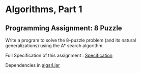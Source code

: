 # Algorithms, Part 1 
## Programming Assignment: 8 Puzzle
Write a program to solve the 8-puzzle problem (and its natural generalizations) using the A* search algorithm.

Full Specification of this assignment : 
[Specification](https://coursera.cs.princeton.edu/algs4/assignments/8puzzle/specification.php)

Dependencies in [algs4.jar](https://algs4.cs.princeton.edu/code/algs4.jar)



